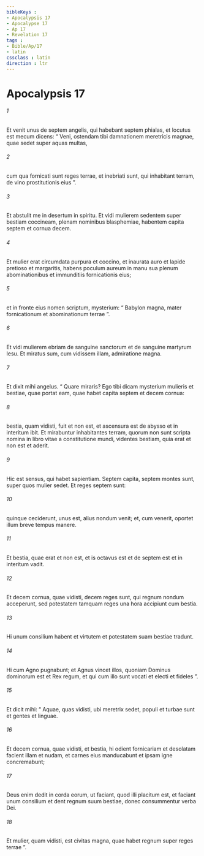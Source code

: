 ```yaml
---
bibleKeys : 
- Apocalypsis 17
- Apocalypse 17
- Ap 17
- Revelation 17
tags : 
- Bible/Ap/17
- latin
cssclass : latin
direction : ltr
---
```


# Apocalypsis 17

###### 1
Et venit unus de septem angelis, qui habebant septem phialas, et locutus est mecum dicens: “ Veni, ostendam tibi damnationem meretricis magnae, quae sedet super aquas multas, 
###### 2
cum qua fornicati sunt reges terrae, et inebriati sunt, qui inhabitant terram, de vino prostitutionis eius ”. 
###### 3
Et abstulit me in desertum in spiritu. Et vidi mulierem sedentem super bestiam coccineam, plenam nominibus blasphemiae, habentem capita septem et cornua decem. 
###### 4
Et mulier erat circumdata purpura et coccino, et inaurata auro et lapide pretioso et margaritis, habens poculum aureum in manu sua plenum abominationibus et immunditiis fornicationis eius; 
###### 5
et in fronte eius nomen scriptum, mysterium: “ Babylon magna, mater fornicationum et abominationum terrae ”.
###### 6
Et vidi mulierem ebriam de sanguine sanctorum et de sanguine martyrum Iesu. Et miratus sum, cum vidissem illam, admiratione magna. 
###### 7
Et dixit mihi angelus. “ Quare miraris? Ego tibi dicam mysterium mulieris et bestiae, quae portat eam, quae habet capita septem et decem cornua: 
###### 8
bestia, quam vidisti, fuit et non est, et ascensura est de abysso et in interitum ibit. Et mirabuntur inhabitantes terram, quorum non sunt scripta nomina in libro vitae a constitutione mundi, videntes bestiam, quia erat et non est et aderit. 
###### 9
Hic est sensus, qui habet sapientiam. Septem capita, septem montes sunt, super quos mulier sedet. Et reges septem sunt: 
###### 10
quinque ceciderunt, unus est, alius nondum venit; et, cum venerit, oportet illum breve tempus manere. 
###### 11
Et bestia, quae erat et non est, et is octavus est et de septem est et in interitum vadit. 
###### 12
Et decem cornua, quae vidisti, decem reges sunt, qui regnum nondum acceperunt, sed potestatem tamquam reges una hora accipiunt cum bestia. 
###### 13
Hi unum consilium habent et virtutem et potestatem suam bestiae tradunt. 
###### 14
Hi cum Agno pugnabunt; et Agnus vincet illos, quoniam Dominus dominorum est et Rex regum, et qui cum illo sunt vocati et electi et fideles ”.
###### 15
Et dicit mihi: “ Aquae, quas vidisti, ubi meretrix sedet, populi et turbae sunt et gentes et linguae. 
###### 16
Et decem cornua, quae vidisti, et bestia, hi odient fornicariam et desolatam facient illam et nudam, et carnes eius manducabunt et ipsam igne concremabunt; 
###### 17
Deus enim dedit in corda eorum, ut faciant, quod illi placitum est, et faciant unum consilium et dent regnum suum bestiae, donec consummentur verba Dei. 
###### 18
Et mulier, quam vidisti, est civitas magna, quae habet regnum super reges terrae ”.

